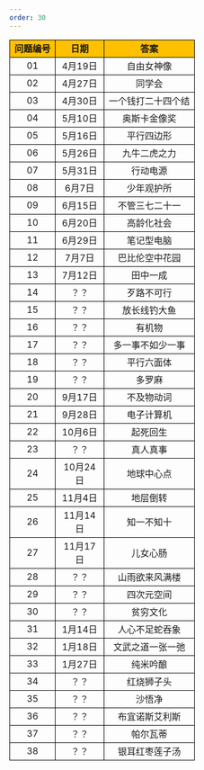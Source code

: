 ```yaml
---
order: 30
---
```


<table width="NaN"><colgroup><col><col><col><col></colgroup><tbody><tr class="firstRow"><td style="border-color: rgb(0, 0, 0); background-color: rgb(255, 192, 0); border-width: 1px; border-style: solid;" align="center" valign="middle" width="64"><strong>问题编号</strong></td><td style="border-color: rgb(0, 0, 0); background-color: rgb(255, 192, 0); border-width: 1px; border-style: solid;" align="center" valign="middle" width="70"><strong>日期</strong></td><td style="word-break: break-all; border-color: rgb(0, 0, 0); background-color: rgb(255, 192, 0); border-width: 1px; border-style: solid;" align="center" valign="middle" width="144"><strong>答案</strong></td></tr><tr><td style="border-color: rgb(0, 0, 0); border-width: 1px; border-style: solid;" align="center" valign="middle" width="64">01</td><td style="border-color: rgb(0, 0, 0); border-width: 1px; border-style: solid;" align="center" valign="middle" width="70">4月19日</td><td style="border-color: rgb(0, 0, 0); border-width: 1px; border-style: solid;" align="center" valign="middle" width="144">自由女神像</td></tr><tr><td style="border-color: rgb(0, 0, 0); border-width: 1px; border-style: solid;" align="center" valign="middle" width="64">02</td><td style="border-color: rgb(0, 0, 0); border-width: 1px; border-style: solid;" align="center" valign="middle" width="70">4月27日</td><td style="border-color: rgb(0, 0, 0); border-width: 1px; border-style: solid;" align="center" valign="middle" width="144">同学会</td></tr><tr><td style="border-color: rgb(0, 0, 0); border-width: 1px; border-style: solid;" align="center" valign="middle" width="64">03</td><td style="border-color: rgb(0, 0, 0); border-width: 1px; border-style: solid;" align="center" valign="middle" width="70">4月30日</td><td style="border-color: rgb(0, 0, 0); border-width: 1px; border-style: solid;" align="center" valign="middle" width="144">一个钱打二十四个结</td></tr><tr><td style="border-color: rgb(0, 0, 0); border-width: 1px; border-style: solid;" align="center" valign="middle" width="64">04</td><td style="border-color: rgb(0, 0, 0); border-width: 1px; border-style: solid;" align="center" valign="middle" width="70">5月10日</td><td style="border-color: rgb(0, 0, 0); border-width: 1px; border-style: solid;" align="center" valign="middle" width="144">奥斯卡金像奖</td></tr><tr><td style="border-color: rgb(0, 0, 0); border-width: 1px; border-style: solid;" align="center" valign="middle" width="64">05</td><td style="border-color: rgb(0, 0, 0); border-width: 1px; border-style: solid;" align="center" valign="middle" width="70">5月16日</td><td style="border-color: rgb(0, 0, 0); border-width: 1px; border-style: solid;" align="center" valign="middle" width="144">平行四边形</td></tr><tr><td style="border-color: rgb(0, 0, 0); border-width: 1px; border-style: solid;" align="center" valign="middle" width="64">06</td><td style="border-color: rgb(0, 0, 0); border-width: 1px; border-style: solid;" align="center" valign="middle" width="70">5月26日</td><td style="border-color: rgb(0, 0, 0); border-width: 1px; border-style: solid;" align="center" valign="middle" width="144">九牛二虎之力</td></tr><tr><td style="border-color: rgb(0, 0, 0); border-width: 1px; border-style: solid;" align="center" valign="middle" width="64">07</td><td style="border-color: rgb(0, 0, 0); border-width: 1px; border-style: solid;" align="center" valign="middle" width="70">5月31日</td><td style="border-color: rgb(0, 0, 0); border-width: 1px; border-style: solid;" align="center" valign="middle" width="144">行动电源</td></tr><tr><td style="border-color: rgb(0, 0, 0); border-width: 1px; border-style: solid;" align="center" valign="middle" width="64">08</td><td style="border-color: rgb(0, 0, 0); border-width: 1px; border-style: solid;" align="center" valign="middle" width="70">6月7日</td><td style="border-color: rgb(0, 0, 0); border-width: 1px; border-style: solid;" align="center" valign="middle" width="144">少年观护所</td></tr><tr><td style="border-color: rgb(0, 0, 0); border-width: 1px; border-style: solid;" align="center" valign="middle" width="64">09</td><td style="border-color: rgb(0, 0, 0); border-width: 1px; border-style: solid;" align="center" valign="middle" width="70">6月15日</td><td style="border-color: rgb(0, 0, 0); border-width: 1px; border-style: solid;" align="center" valign="middle" width="144">不管三七二十一</td></tr><tr><td style="border-color: rgb(0, 0, 0); border-width: 1px; border-style: solid;" align="center" valign="middle" width="64">10</td><td style="border-color: rgb(0, 0, 0); border-width: 1px; border-style: solid;" align="center" valign="middle" width="70">6月20日</td><td style="border-color: rgb(0, 0, 0); border-width: 1px; border-style: solid;" align="center" valign="middle" width="144">高龄化社会</td></tr><tr><td style="border-color: rgb(0, 0, 0); border-width: 1px; border-style: solid;" align="center" valign="middle" width="64">11</td><td style="border-color: rgb(0, 0, 0); border-width: 1px; border-style: solid;" align="center" valign="middle" width="70">6月29日</td><td style="border-color: rgb(0, 0, 0); border-width: 1px; border-style: solid;" align="center" valign="middle" width="144">笔记型电脑</td></tr><tr><td style="border-color: rgb(0, 0, 0); border-width: 1px; border-style: solid;" align="center" valign="middle" width="64">12</td><td style="border-color: rgb(0, 0, 0); border-width: 1px; border-style: solid;" align="center" valign="middle" width="70">7月7日</td><td style="border-color: rgb(0, 0, 0); border-width: 1px; border-style: solid;" align="center" valign="middle" width="144">巴比伦空中花园</td></tr><tr><td style="border-color: rgb(0, 0, 0); border-width: 1px; border-style: solid;" align="center" valign="middle" width="64">13</td><td style="border-color: rgb(0, 0, 0); border-width: 1px; border-style: solid;" align="center" valign="middle" width="70">7月12日</td><td style="border-color: rgb(0, 0, 0); border-width: 1px; border-style: solid;" align="center" valign="middle" width="144">田中一成</td></tr><tr><td style="border-color: rgb(0, 0, 0); border-width: 1px; border-style: solid;" align="center" valign="middle" width="64">14</td><td style="border-color: rgb(0, 0, 0); border-width: 1px; border-style: solid;" align="center" valign="middle" width="70">？？</td><td style="border-color: rgb(0, 0, 0); border-width: 1px; border-style: solid;" align="center" valign="middle" width="144">歹路不可行</td></tr><tr><td style="border-color: rgb(0, 0, 0); border-width: 1px; border-style: solid;" align="center" valign="middle" width="64">15</td><td style="border-color: rgb(0, 0, 0); border-width: 1px; border-style: solid;" align="center" valign="middle" width="70">？？</td><td style="border-color: rgb(0, 0, 0); border-width: 1px; border-style: solid;" align="center" valign="middle" width="144">放长线钓大鱼</td></tr><tr><td style="border-color: rgb(0, 0, 0); border-width: 1px; border-style: solid;" align="center" valign="middle" width="64">16</td><td style="border-color: rgb(0, 0, 0); border-width: 1px; border-style: solid;" align="center" valign="middle" width="70">？？</td><td style="border-color: rgb(0, 0, 0); border-width: 1px; border-style: solid;" align="center" valign="middle" width="144">有机物</td></tr><tr><td style="border-color: rgb(0, 0, 0); border-width: 1px; border-style: solid;" align="center" valign="middle" width="64">17</td><td style="border-color: rgb(0, 0, 0); border-width: 1px; border-style: solid;" align="center" valign="middle" width="70">？？</td><td style="border-color: rgb(0, 0, 0); border-width: 1px; border-style: solid;" align="center" valign="middle" width="144">多一事不如少一事</td></tr><tr><td style="border-color: rgb(0, 0, 0); border-width: 1px; border-style: solid;" align="center" valign="middle" width="64">18</td><td style="border-color: rgb(0, 0, 0); border-width: 1px; border-style: solid;" align="center" valign="middle" width="70">？？</td><td style="border-color: rgb(0, 0, 0); border-width: 1px; border-style: solid;" align="center" valign="middle" width="144">平行六面体</td></tr><tr><td style="border-color: rgb(0, 0, 0); border-width: 1px; border-style: solid;" align="center" valign="middle" width="64">19</td><td style="border-color: rgb(0, 0, 0); border-width: 1px; border-style: solid;" align="center" valign="middle" width="70">？？</td><td style="border-color: rgb(0, 0, 0); border-width: 1px; border-style: solid;" align="center" valign="middle" width="144">多罗麻</td></tr><tr><td style="border-color: rgb(0, 0, 0); border-width: 1px; border-style: solid;" align="center" valign="middle" width="64">20</td><td style="border-color: rgb(0, 0, 0); border-width: 1px; border-style: solid;" align="center" valign="middle" width="70">9月17日</td><td style="border-color: rgb(0, 0, 0); border-width: 1px; border-style: solid;" align="center" valign="middle" width="144">不及物动词</td></tr><tr><td style="border-color: rgb(0, 0, 0); border-width: 1px; border-style: solid;" align="center" valign="middle" width="64">21</td><td style="border-color: rgb(0, 0, 0); border-width: 1px; border-style: solid;" align="center" valign="middle" width="70">9月28日</td><td style="border-color: rgb(0, 0, 0); border-width: 1px; border-style: solid;" align="center" valign="middle" width="144">电子计算机</td></tr><tr><td style="border-color: rgb(0, 0, 0); border-width: 1px; border-style: solid;" align="center" valign="middle" width="64">22</td><td style="border-color: rgb(0, 0, 0); border-width: 1px; border-style: solid;" align="center" valign="middle" width="70">10月6日</td><td style="border-color: rgb(0, 0, 0); border-width: 1px; border-style: solid;" align="center" valign="middle" width="144">起死回生</td></tr><tr class="firstRow"><td style="border-color: rgb(0, 0, 0); border-width: 1px; border-style: solid;" align="center" valign="middle" width="64">23</td><td style="border-color: rgb(0, 0, 0); border-width: 1px; border-style: solid;" align="center" valign="middle" width="70">？？</td><td style="border-color: rgb(0, 0, 0); border-width: 1px; border-style: solid;" align="center" valign="middle" width="144">真人真事</td></tr><tr><td style="border-color: rgb(0, 0, 0); border-width: 1px; border-style: solid;" align="center" valign="middle" width="64">24</td><td style="border-color: rgb(0, 0, 0); border-width: 1px; border-style: solid;" align="center" valign="middle" width="70">10月24日</td><td style="border-color: rgb(0, 0, 0); border-width: 1px; border-style: solid;" align="center" valign="middle" width="144">地球中心点</td></tr><tr><td style="border-color: rgb(0, 0, 0); border-width: 1px; border-style: solid;" align="center" valign="middle" width="64">25</td><td style="border-color: rgb(0, 0, 0); border-width: 1px; border-style: solid;" align="center" valign="middle" width="70">11月4日</td><td style="border-color: rgb(0, 0, 0); border-width: 1px; border-style: solid;" align="center" valign="middle" width="144">地层倒转</td></tr><tr><td style="border-color: rgb(0, 0, 0); border-width: 1px; border-style: solid;" align="center" valign="middle" width="64">26</td><td style="border-color: rgb(0, 0, 0); border-width: 1px; border-style: solid;" align="center" valign="middle" width="70">11月14日</td><td style="border-color: rgb(0, 0, 0); border-width: 1px; border-style: solid;" align="center" valign="middle" width="144">知一不知十</td></tr><tr><td style="border-color: rgb(0, 0, 0); border-width: 1px; border-style: solid;" align="center" valign="middle" width="64">27</td><td style="border-color: rgb(0, 0, 0); border-width: 1px; border-style: solid;" align="center" valign="middle" width="70">11月17日</td><td style="border-color: rgb(0, 0, 0); border-width: 1px; border-style: solid;" align="center" valign="middle" width="144">儿女心肠</td></tr><tr><td style="border-color: rgb(0, 0, 0); border-width: 1px; border-style: solid;" align="center" valign="middle" width="64">28</td><td style="border-color: rgb(0, 0, 0); border-width: 1px; border-style: solid;" align="center" valign="middle" width="70">？？</td><td style="border-color: rgb(0, 0, 0); border-width: 1px; border-style: solid;" align="center" valign="middle" width="144">山雨欲来风满楼</td></tr><tr><td style="border-color: rgb(0, 0, 0); border-width: 1px; border-style: solid;" align="center" valign="middle" width="64">29</td><td style="border-color: rgb(0, 0, 0); border-width: 1px; border-style: solid;" align="center" valign="middle" width="70">？？</td><td style="border-color: rgb(0, 0, 0); border-width: 1px; border-style: solid;" align="center" valign="middle" width="144">四次元空间</td></tr><tr><td style="border-color: rgb(0, 0, 0); border-width: 1px; border-style: solid;" align="center" valign="middle" width="64">30</td><td style="border-color: rgb(0, 0, 0); border-width: 1px; border-style: solid;" align="center" valign="middle" width="70">？？</td><td style="border-color: rgb(0, 0, 0); border-width: 1px; border-style: solid;" align="center" valign="middle" width="144">贫穷文化</td></tr><tr><td style="border-color: rgb(0, 0, 0); border-width: 1px; border-style: solid;" align="center" valign="middle" width="64">31</td><td style="border-color: rgb(0, 0, 0); border-width: 1px; border-style: solid;" align="center" valign="middle" width="70">1月14日</td><td style="border-color: rgb(0, 0, 0); border-width: 1px; border-style: solid;" align="center" valign="middle" width="144">人心不足蛇吞象</td></tr><tr><td style="border-color: rgb(0, 0, 0); border-width: 1px; border-style: solid;" align="center" valign="middle" width="64">32</td><td style="border-color: rgb(0, 0, 0); border-width: 1px; border-style: solid;" align="center" valign="middle" width="70">1月18日</td><td style="border-color: rgb(0, 0, 0); border-width: 1px; border-style: solid;" align="center" valign="middle" width="144">文武之道一张一弛</td></tr><tr><td style="border-color: rgb(0, 0, 0); border-width: 1px; border-style: solid;" align="center" valign="middle" width="64">33</td><td style="border-color: rgb(0, 0, 0); border-width: 1px; border-style: solid;" align="center" valign="middle" width="70">1月27日</td><td style="border-color: rgb(0, 0, 0); border-width: 1px; border-style: solid;" align="center" valign="middle" width="144">纯米吟酿</td></tr><tr><td style="border-color: rgb(0, 0, 0); border-width: 1px; border-style: solid;" align="center" valign="middle" width="64">34</td><td style="border-color: rgb(0, 0, 0); border-width: 1px; border-style: solid;" align="center" valign="middle" width="70">？？</td><td style="border-color: rgb(0, 0, 0); border-width: 1px; border-style: solid;" align="center" valign="middle" width="144">红烧狮子头</td></tr><tr><td style="border-color: rgb(0, 0, 0); border-width: 1px; border-style: solid;" align="center" valign="middle" width="64">35</td><td style="border-color: rgb(0, 0, 0); border-width: 1px; border-style: solid;" align="center" valign="middle" width="70">？？</td><td style="border-color: rgb(0, 0, 0); border-width: 1px; border-style: solid;" align="center" valign="middle" width="144">沙悟净</td></tr><tr><td style="border-color: rgb(0, 0, 0); border-width: 1px; border-style: solid;" align="center" valign="middle" width="64">36</td><td style="border-color: rgb(0, 0, 0); border-width: 1px; border-style: solid;" align="center" valign="middle" width="70">？？</td><td style="border-color: rgb(0, 0, 0); border-width: 1px; border-style: solid;" align="center" valign="middle" width="144">布宜诺斯艾利斯</td></tr><tr><td style="border-color: rgb(0, 0, 0); border-width: 1px; border-style: solid;" align="center" valign="middle" width="64">37</td><td style="border-color: rgb(0, 0, 0); border-width: 1px; border-style: solid;" align="center" valign="middle" width="70">？？</td><td style="border-color: rgb(0, 0, 0); border-width: 1px; border-style: solid;" align="center" valign="middle" width="144">帕尔瓦蒂</td></tr><tr><td style="border-color: rgb(0, 0, 0); border-width: 1px; border-style: solid;" align="center" valign="middle" width="64">38</td><td style="border-color: rgb(0, 0, 0); border-width: 1px; border-style: solid;" align="center" valign="middle" width="70">？？</td><td style="border-color: rgb(0, 0, 0); border-width: 1px; border-style: solid;" align="center" valign="middle" width="144">银耳红枣莲子汤</td></tr></tbody></table>
